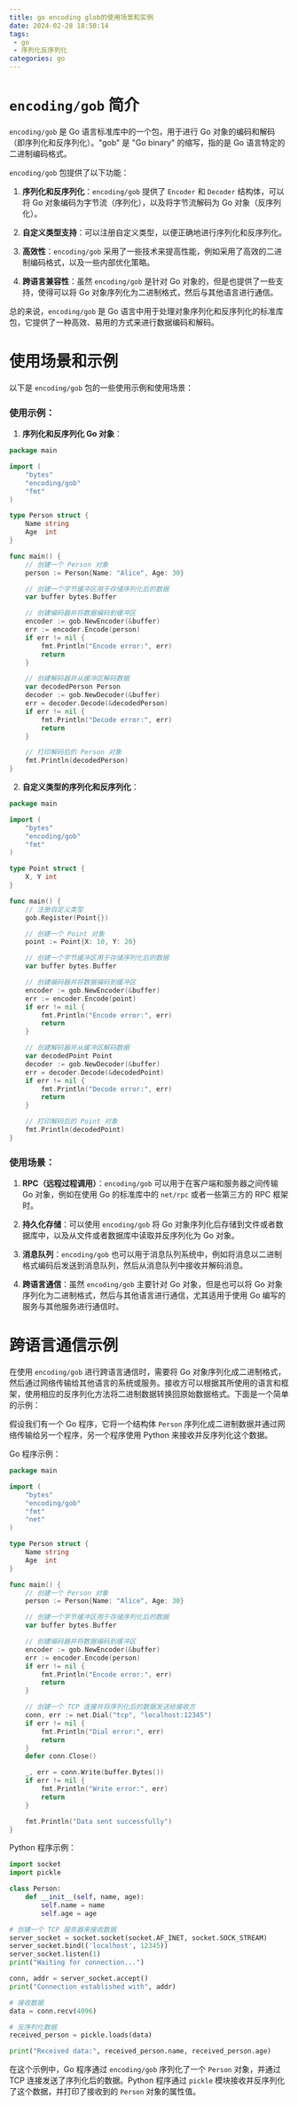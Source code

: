 ```yaml
---
title: go encoding glob的使用场景和实例
date: 2024-02-28 18:50:14
tags: 
 - go 
 - 序列化反序列化
categories: go
---
```



# `encoding/gob` 简介
`encoding/gob` 是 Go 语言标准库中的一个包，用于进行 Go 对象的编码和解码（即序列化和反序列化）。"gob" 是 "Go binary" 的缩写，指的是 Go 语言特定的二进制编码格式。

`encoding/gob` 包提供了以下功能：

1. **序列化和反序列化**：`encoding/gob` 提供了 `Encoder` 和 `Decoder` 结构体，可以将 Go 对象编码为字节流（序列化），以及将字节流解码为 Go 对象（反序列化）。
   
2. **自定义类型支持**：可以注册自定义类型，以便正确地进行序列化和反序列化。

3. **高效性**：`encoding/gob` 采用了一些技术来提高性能，例如采用了高效的二进制编码格式，以及一些内部优化策略。

4. **跨语言兼容性**：虽然 `encoding/gob` 是针对 Go 对象的，但是也提供了一些支持，使得可以将 Go 对象序列化为二进制格式，然后与其他语言进行通信。

总的来说，`encoding/gob` 是 Go 语言中用于处理对象序列化和反序列化的标准库包，它提供了一种高效、易用的方式来进行数据编码和解码。

# 使用场景和示例

以下是 `encoding/gob` 包的一些使用示例和使用场景：

### 使用示例：

1. **序列化和反序列化 Go 对象**：

```go
package main

import (
	"bytes"
	"encoding/gob"
	"fmt"
)

type Person struct {
	Name string
	Age  int
}

func main() {
	// 创建一个 Person 对象
	person := Person{Name: "Alice", Age: 30}

	// 创建一个字节缓冲区用于存储序列化后的数据
	var buffer bytes.Buffer

	// 创建编码器并将数据编码到缓冲区
	encoder := gob.NewEncoder(&buffer)
	err := encoder.Encode(person)
	if err != nil {
		fmt.Println("Encode error:", err)
		return
	}

	// 创建解码器并从缓冲区解码数据
	var decodedPerson Person
	decoder := gob.NewDecoder(&buffer)
	err = decoder.Decode(&decodedPerson)
	if err != nil {
		fmt.Println("Decode error:", err)
		return
	}

	// 打印解码后的 Person 对象
	fmt.Println(decodedPerson)
}
```

2. **自定义类型的序列化和反序列化**：

```go
package main

import (
	"bytes"
	"encoding/gob"
	"fmt"
)

type Point struct {
	X, Y int
}

func main() {
	// 注册自定义类型
	gob.Register(Point{})

	// 创建一个 Point 对象
	point := Point{X: 10, Y: 20}

	// 创建一个字节缓冲区用于存储序列化后的数据
	var buffer bytes.Buffer

	// 创建编码器并将数据编码到缓冲区
	encoder := gob.NewEncoder(&buffer)
	err := encoder.Encode(point)
	if err != nil {
		fmt.Println("Encode error:", err)
		return
	}

	// 创建解码器并从缓冲区解码数据
	var decodedPoint Point
	decoder := gob.NewDecoder(&buffer)
	err = decoder.Decode(&decodedPoint)
	if err != nil {
		fmt.Println("Decode error:", err)
		return
	}

	// 打印解码后的 Point 对象
	fmt.Println(decodedPoint)
}
```

<!-- more -->

### 使用场景：

1. **RPC（远程过程调用）**：`encoding/gob` 可以用于在客户端和服务器之间传输 Go 对象，例如在使用 Go 的标准库中的 `net/rpc` 或者一些第三方的 RPC 框架时。

2. **持久化存储**：可以使用 `encoding/gob` 将 Go 对象序列化后存储到文件或者数据库中，以及从文件或者数据库中读取并反序列化为 Go 对象。

3. **消息队列**：`encoding/gob` 也可以用于消息队列系统中，例如将消息以二进制格式编码后发送到消息队列，然后从消息队列中接收并解码消息。

4. **跨语言通信**：虽然 `encoding/gob` 主要针对 Go 对象，但是也可以将 Go 对象序列化为二进制格式，然后与其他语言进行通信，尤其适用于使用 Go 编写的服务与其他服务进行通信时。

# 跨语言通信示例



在使用 `encoding/gob` 进行跨语言通信时，需要将 Go 对象序列化成二进制格式，然后通过网络传输给其他语言的系统或服务。接收方可以根据其所使用的语言和框架，使用相应的反序列化方法将二进制数据转换回原始数据格式。下面是一个简单的示例：

假设我们有一个 Go 程序，它将一个结构体 `Person` 序列化成二进制数据并通过网络传输给另一个程序，另一个程序使用 Python 来接收并反序列化这个数据。

Go 程序示例：

```go
package main

import (
	"bytes"
	"encoding/gob"
	"fmt"
	"net"
)

type Person struct {
	Name string
	Age  int
}

func main() {
	// 创建一个 Person 对象
	person := Person{Name: "Alice", Age: 30}

	// 创建一个字节缓冲区用于存储序列化后的数据
	var buffer bytes.Buffer

	// 创建编码器并将数据编码到缓冲区
	encoder := gob.NewEncoder(&buffer)
	err := encoder.Encode(person)
	if err != nil {
		fmt.Println("Encode error:", err)
		return
	}

	// 创建一个 TCP 连接并将序列化后的数据发送给接收方
	conn, err := net.Dial("tcp", "localhost:12345")
	if err != nil {
		fmt.Println("Dial error:", err)
		return
	}
	defer conn.Close()

	_, err = conn.Write(buffer.Bytes())
	if err != nil {
		fmt.Println("Write error:", err)
		return
	}

	fmt.Println("Data sent successfully")
}
```

Python 程序示例：

```python
import socket
import pickle

class Person:
    def __init__(self, name, age):
        self.name = name
        self.age = age

# 创建一个 TCP 服务器来接收数据
server_socket = socket.socket(socket.AF_INET, socket.SOCK_STREAM)
server_socket.bind(('localhost', 12345))
server_socket.listen(1)
print("Waiting for connection...")

conn, addr = server_socket.accept()
print("Connection established with", addr)

# 接收数据
data = conn.recv(4096)

# 反序列化数据
received_person = pickle.loads(data)

print("Received data:", received_person.name, received_person.age)
```

在这个示例中，Go 程序通过 `encoding/gob` 序列化了一个 `Person` 对象，并通过 TCP 连接发送了序列化后的数据。Python 程序通过 `pickle` 模块接收并反序列化了这个数据，并打印了接收到的 `Person` 对象的属性值。

